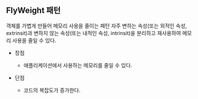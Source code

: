 ## FlyWeight 패턴

객체를 가볍게 만들어 메모리 사용을 줄이는 패턴
자주 변하는 속성(또는 외적인 속성, extrinsit)과 변하지 않는 속성(또는 내적인 속성, intrinsit)을 분리하고 재사용하여 메모리 사용을 줄일 수 있다.

* 장점
    * 애플리케이션에서 사용하는 메모리를 줄일 수 있다.

* 단점
    * 코드의 복잡도가 증가한다. 